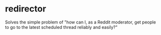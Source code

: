 # redirector
Solves the simple problem of "how can I, as a Reddit moderator, get people to go to the latest scheduled thread reliably and easily?"
